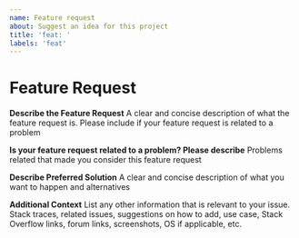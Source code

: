 ```yaml
---
name: Feature request
about: Suggest an idea for this project
title: 'feat: '
labels: 'feat'
---
```


# Feature Request

**Describe the Feature Request**
 A clear and concise description of what the feature request is. Please include if your feature request is related to a problem

**Is your feature request related to a problem? Please describe**
Problems related that made you consider this feature request

**Describe Preferred Solution**
A clear and concise description of what you want to happen and alternatives

**Additional Context**
List any other information that is relevant to your issue. Stack traces, related issues, suggestions on how to add, use case, Stack Overflow links, forum links, screenshots, OS if applicable, etc.